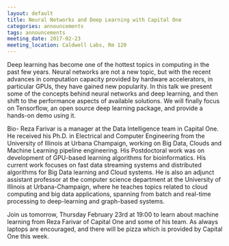 ```yaml
---
layout: default
title: Neural Networks and Deep Learning with Capital One
categories: announcements
tags: announcements
meeting_date: 2017-02-23
meeting_location: Caldwell Labs, Rm 120
---
```


Deep learning has become one of the hottest topics in computing in the past few years. Neural networks are not a new topic, but with the recent advances in computation capacity provided by hardware accelerators, in particular GPUs, they have gained new popularity. In this talk we present some of the concepts behind neural networks and deep learning, and then shift to the performance aspects of available solutions. We will finally focus on Tensorflow, an open source deep learning package, and provide a hands-on demo using it.

Bio- Reza Farivar is a manager at the Data Intelligence team in Capital One. He received his Ph.D. in Electrical and Computer Engineering from the University of Illinois at Urbana Champaign, working on Big Data, Clouds and Machine Learning pipeline engineering. His Postdoctoral work was on development of GPU-based learning algorithms for bioinformatics. His current work focuses on fast data streaming systems and distributed algorithms for Big Data learning and Cloud systems. He is also an adjunct assistant professor at the computer science department at the University of Illinois at Urbana-Champaign, where he teaches topics related to cloud computing and big data applications, spanning from batch and real-time processing to deep-learning and graph-based systems.

Join us tomorrow, Thursday February 23rd at 19:00 to learn about machine learning from Reza Farivar of Capital One and some of his team. As always laptops are encouraged, and there will be pizza which is provided by Capital One this week.

<!-- generated by _helpers/newPost.rb -->
